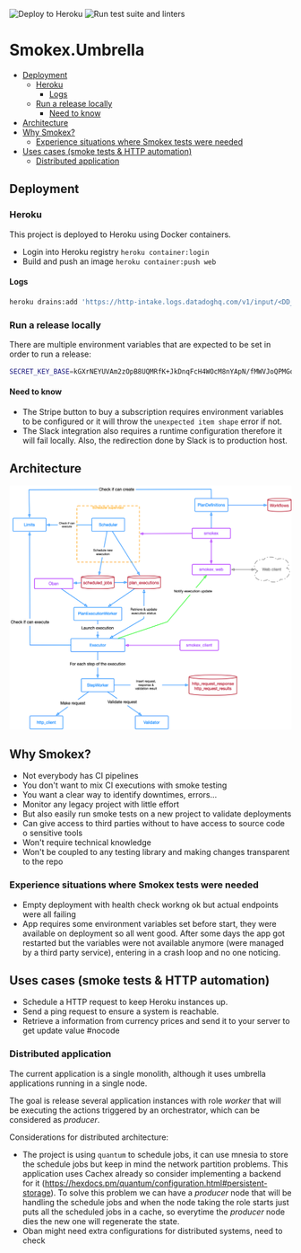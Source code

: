 ![Deploy to Heroku](https://github.com/qgadrian/smokex/workflows/Deploy%20to%20Heroku/badge.svg)
![Run test suite and linters](https://github.com/qgadrian/smokex/workflows/Run%20test%20suite%20and%20linters/badge.svg)

# Smokex.Umbrella

<!-- vim-markdown-toc GFM -->

* [Deployment](#deployment)
  * [Heroku](#heroku)
    * [Logs](#logs)
  * [Run a release locally](#run-a-release-locally)
    * [Need to know](#need-to-know)
* [Architecture](#architecture)
* [Why Smokex?](#why-smokex)
  * [Experience situations where Smokex tests were needed](#experience-situations-where-smokex-tests-were-needed)
* [Uses cases (smoke tests & HTTP automation)](#uses-cases-smoke-tests--http-automation)
  * [Distributed application](#distributed-application)

<!-- vim-markdown-toc -->

## Deployment

### Heroku

This project is deployed to Heroku using Docker containers.

* Login into Heroku registry `heroku container:login`
* Build and push an image `heroku container:push web`

#### Logs

```bash
heroku drains:add 'https://http-intake.logs.datadoghq.com/v1/input/<DD_APY_KEY>?ddsource=heroku&service=smokex&host=gigalixir' -a smokex

```

### Run a release locally

There are multiple environment variables that are expected to be set in order to
run a release:

```bash
SECRET_KEY_BASE=kGXrNEYUVAm2zOpB8UQMRfK+JkDnqFcH4WOcM8nYApN/fMWVJoQPMGqrUTwv15w5 DATABASE_HOSTNAME=postgres-free-tier-1.gigalixir.com DATABASE_USERNAME=test DATABASE_PASSWORD=test DATABASE_NAME=test PORT=4000 POOL_SIZE=1 DATABASE_URL="" STRIPE_API_KEY="" STRIPE_SIGNING_SECRET="" _build/prod/rel/smokex/bin/smokex start_iex
```

#### Need to know

* The Stripe button to buy a subscription requires environment variables to be
    configured or it will throw the `unexpected item shape` error if not.
* The Slack integration also requires a runtime configuration therefore it will
    fail locally. Also, the redirection done by Slack is to production host.

## Architecture

![architecture.png](docs/architecture.png)


## Why Smokex?

* Not everybody has CI pipelines
* You don't want to mix CI executions with smoke testing
* You want a clear way to identify downtimes, errors...
* Monitor any legacy project with little effort
* But also easily run smoke tests on a new project to validate deployments
* Can give access to third parties without to have access to source code o
    sensitive tools
* Won't require technical knowledge
* Won't be coupled to any testing library and making changes transparent to the
    repo

### Experience situations where Smokex tests were needed

* Empty deployment with health check workng ok but actual endpoints were all
    failing
* App requires some environment variables set before start, they were available
    on deployment so all went good. After some days the app got restarted but
    the variables were not available anymore (were managed by a third party
    service), entering in a crash loop and no one noticing.

## Uses cases (smoke tests & HTTP automation)

* Schedule a HTTP request to keep Heroku instances up.
* Send a ping request to ensure a system is reachable.
* Retrieve a information from currency prices and send it to your server to get update value #nocode

### Distributed application

The current application is a single monolith, although it uses umbrella
applications running in a single node.

The goal is release several application instances with role _worker_ that will
be executing the actions triggered by an orchestrator, which can be considered
as _producer_.

Considerations for distributed architecture:

* The project is using `quantum` to schedule jobs, it can use mnesia to store the
    schedule jobs but keep in mind the network partition problems. This
    application uses Cachex already so consider implementing a backend for it
    (https://hexdocs.pm/quantum/configuration.html#persistent-storage). To solve
    this problem we can have a _producer_ node that will be handling the
    schedule jobs and when the node taking the role starts just puts all the
    scheduled jobs in a cache, so everytime the _producer_ node dies the new one
    will regenerate the state.
* Oban might need extra configurations for distributed systems, need to check
